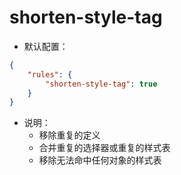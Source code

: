 # shorten-style-tag

* 默认配置：
```json
{
	"rules": {
		"shorten-style-tag": true
	}
}
```
* 说明：
	* 移除重复的定义
	* 合并重复的选择器或重复的样式表
	* 移除无法命中任何对象的样式表
